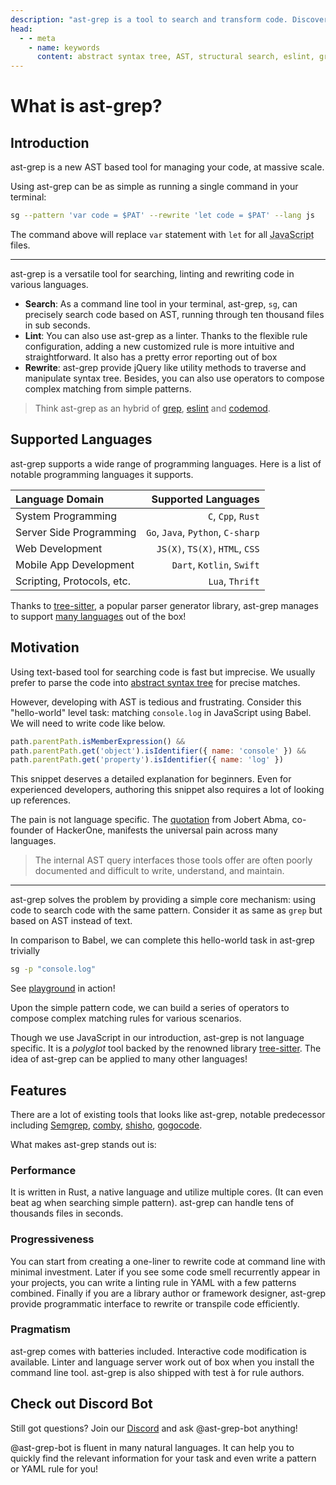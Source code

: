 ```yaml
---
description: "ast-grep is a tool to search and transform code. Discover its core features: easy syntax, flexible interface, and multi-language support."
head:
  - - meta
    - name: keywords
      content: abstract syntax tree, AST, structural search, eslint, grep, codemod, introduction, high performance, linting
---
```


# What is ast-grep?

## Introduction

ast-grep is a new AST based tool for managing your code, at massive scale.

Using ast-grep can be as simple as running a single command in your terminal:

```bash
sg --pattern 'var code = $PAT' --rewrite 'let code = $PAT' --lang js
```

The command above will replace `var` statement with `let` for all <abbr title="ast-grep will also infer the language if you omit --lang">JavaScript</abbr> files.

---

ast-grep is a versatile tool for searching, linting and rewriting code in various languages.

* **Search**: As a command line tool in your terminal, ast-grep, `sg`, can precisely search code based on AST, running through ten thousand files in sub seconds.
* **Lint**: You can also use ast-grep as a linter. Thanks to the flexible rule configuration, adding a new customized rule is more intuitive and straightforward. It also has a pretty error reporting out of box
* **Rewrite**: ast-grep provide jQuery like utility methods to traverse and manipulate syntax tree. Besides, you can also use operators to compose complex matching from simple patterns.

> Think ast-grep as an hybrid of [grep](https://www.gnu.org/software/grep/manual/grep.html), [eslint](https://eslint.org/) and [codemod](https://github.com/facebookincubator/fastmod).

## Supported Languages

ast-grep supports a wide range of programming languages. Here is a list of notable programming languages it supports.

|Language Domain|Supported Languages|
|:--------------|------------------:|
|System Programming| `C`, `Cpp`, `Rust`|
|Server Side Programming| `Go`, `Java`, `Python`, `C-sharp`|
|Web Development| `JS(X)`, `TS(X)`, `HTML`, `CSS`|
|Mobile App Development| `Dart`, `Kotlin`, `Swift`|
|Scripting, Protocols, etc.| `Lua`, `Thrift`|

Thanks to [tree-sitter](https://tree-sitter.github.io/tree-sitter/), a popular parser generator library, ast-grep manages to support [many languages](/reference/languages) out of the box!

## Motivation

Using text-based tool for searching code is fast but imprecise. We usually prefer to parse the code into [abstract syntax tree](https://www.wikiwand.com/en/Abstract_syntax_tree) for precise matches.

However, developing with AST is tedious and frustrating. Consider this "hello-world" level task: matching `console.log` in JavaScript using Babel. We will need to write code like below.

```javascript
path.parentPath.isMemberExpression() &&
path.parentPath.get('object').isIdentifier({ name: 'console' }) &&
path.parentPath.get('property').isIdentifier({ name: 'log' })
```

This snippet deserves a detailed explanation for beginners. Even for experienced developers, authoring this snippet also requires a lot of looking up references.

The pain is not language specific. The [quotation](https://portswigger.net/daily-swig/semgrep-static-code-analysis-tool-helps-eliminate-entire-classes-of-vulnerabilities) from Jobert Abma, co-founder of HackerOne, manifests the universal pain across many languages.

> The internal AST query interfaces those tools offer are often poorly documented and difficult to write, understand, and maintain.

----

ast-grep solves the problem by providing a simple core mechanism: using code to search code with the same pattern.
Consider it as same as `grep` but based on AST instead of text.

In comparison to Babel, we can complete this hello-world task in ast-grep trivially

```bash
sg -p "console.log"
```

See [playground](/playground.html) in action!

Upon the simple pattern code, we can build a series of operators to compose complex matching rules for various scenarios.

Though we use JavaScript in our introduction, ast-grep is not language specific. It is a _polyglot_ tool backed by the renowned library [tree-sitter](https://tree-sitter.github.io/).
The idea of ast-grep can be applied to many other languages!

## Features

There are a lot of existing tools that looks like ast-grep, notable predecessor including [Semgrep](https://semgrep.dev/), [comby](https://comby.dev/), [shisho](https://shisho.dev/), [gogocode](https://gogocode.io/).

What makes ast-grep stands out is:

### Performance

It is written in Rust, a native language and utilize multiple cores. (It can even beat ag when searching simple pattern). ast-grep can handle tens of thousands files in seconds.

### Progressiveness
You can start from creating a one-liner to rewrite code at command line with minimal investment. Later if you see some code smell recurrently appear in your projects, you can write a linting rule in YAML with a few patterns combined. Finally if you are a library author or framework designer, ast-grep provide programmatic interface to rewrite or transpile code efficiently.

### Pragmatism
ast-grep comes with batteries included. Interactive code modification is available. Linter and language server work out of box when you install the command line tool. ast-grep is also shipped with test à for rule authors.

## Check out Discord Bot

<!-- TODO: move this to FAQ-->

Still got questions? Join our [Discord](https://discord.gg/4YZjf6htSQ) and ask @ast-grep-bot anything!

@ast-grep-bot is fluent in many natural languages. It can help you to quickly find the relevant information for your task and even write a pattern or YAML rule for you!